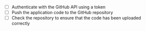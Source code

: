 - [ ] Authenticate with the GitHub API using a token
- [ ] Push the application code to the GitHub repository
- [ ] Check the repository to ensure that the code has been uploaded correctly
